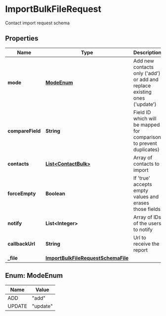 

# ImportBulkFileRequest

Contact import request schema

## Properties

| Name | Type | Description | Notes |
|------------ | ------------- | ------------- | -------------|
|**mode** | [**ModeEnum**](#ModeEnum) | Add new contacts only (&#39;add&#39;) or add and replace existing ones (&#39;update&#39;) |  |
|**compareField** | **String** | Field ID which will be mapped for comparison to prevent duplicates) |  |
|**contacts** | [**List&lt;ContactBulk&gt;**](ContactBulk.md) | Array of contacts to import |  |
|**forceEmpty** | **Boolean** | If &#39;true&#39; accepts empty values and erases those fields |  [optional] |
|**notify** | **List&lt;Integer&gt;** | Array of IDs of the users to notify |  [optional] |
|**callbackUrl** | **String** | Url to receive the report |  [optional] |
|**_file** | [**ImportBulkFileRequestSchemaFile**](ImportBulkFileRequestSchemaFile.md) |  |  |



## Enum: ModeEnum

| Name | Value |
|---- | -----|
| ADD | &quot;add&quot; |
| UPDATE | &quot;update&quot; |



